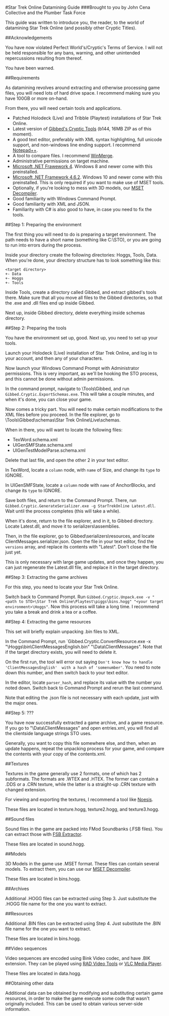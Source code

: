 #Star Trek Online Datamining Guide
###Brought to you by John Cena Collective and the Plumber Task Force

This guide was written to introduce you, the reader, to the world of datamining Star Trek Online (and possibly other Cryptic Titles).

##Acknowledgements

You have now violated Perfect World's/Cryptic's Terms of Service. I will not be held responsible for any bans, warning, and other unintended repercussions resulting from thereof.

You have been warned.

##Requirements

As datamining revolves around extracting and otherwise processing game files, you will need lots of hard drive space. I recommend making sure you have 100GB or more on-hand.

From there, you will need certain tools and applications.

* Patched Holodeck (Live) and Tribble (Playtest) installations of Star Trek Online.
* Latest version of [Gibbed's Cryptic Tools](http://svn.gib.me/builds/cryptic/) (b144, 16MB ZIP as of this moment).
* A good text editor, preferably with XML syntax highlighting, full unicode support, and non-windows line ending support. I recommend [Notepad++](https://notepad-plus-plus.org/).
* A tool to compare files. I recommend [WinMerge](http://winmerge.org/?lang=en).
* Administrative permissions on target machine.
* [Microsoft .NET Frawework 4](https://www.microsoft.com/en-us/download/details.aspx?id=17851). Windows 8 and newer come with this preinstalled.
* [Microsoft .NET Framework 4.6.2](https://www.microsoft.com/en-us/download/details.aspx?id=53345). Windows 10 and newer come with this preinstalled. This is only required if you want to make use of MSET tools.
* Optionally, if you're looking to mess with 3D models, our [MSET Decompiler](https://github.com/PlumberTaskForce/MSET-Decompiler/releases/latest).
* Good familiarity with Windows Command Prompt.
* Good familiarity with XML and JSON.
* Familiarity with C# is also good to have, in case you need to fix the tools.

##Step 1: Preparing the environment

The first thing you will need to do is preparing a target environment. The path needs to have a short name (something like C:\STO), or you are going to run into errors during the process.

Inside your directory create the following directories: Hoggs, Tools, Data. When you're done, your directory structure has to look something like this:

    <target directory>
    +- Data
    +- Hoggs
    +- Tools

Inside Tools, create a directory called Gibbed, and extract gibbed's tools there. Make sure that all you move all files to the Gibbed directories, so that the .exe and .dll files end up inside Gibbed.

Next up, inside Gibbed directory, delete everything inside schemas directory.

##Step 2: Preparing the tools

You have the environment set up, good. Next up, you need to set up your tools.

Launch your Holodeck (Live) installation of Star Trek Online, and log in to your account, and then any of your characters.

Now launch your Windows Command Prompt with Administrator permissions. This is very important, as we'll be hooking the STO process, and this cannot be done without admin permissions.

In the command prompt, navigate to <your target environment>\Tools\Gibbed, and run `Gibbed.Cryptic.ExportSchemas.exe`. This will take a couple minutes, and when it's done, you can close your game.

Now comes a tricky part. You will need to make certain modifications to the XML files before you proceed. In the file explorer, go to <your target environment>\Tools\Gibbed\schemas\Star Trek Online\Live\schemas.

When in there, you will want to locate the following files:

* TexWord.schema.xml
* UIGenSMFState.schema.xml
* UIGenTestModelParse.schema.xml

Delete that last file, and open the other 2 in your text editor.

In TexWord, locate a `column` node, with `name` of Size, and change its `type` to IGNORE.

In UIGenSMFState, locate a `column` node with `name` of AnchorBlocks, and change its `type` to IGNORE.

Save both files, and return to the Command Prompt. There, run `Gibbed.Cryptic.GenerateSerializer.exe -g StarTrekOnline Latest.dll`. Wait until the process completes (this will take a while).

When it's done, return to the file explorer, and in it, to Gibbed directory. Locate Latest.dll, and move it to serializers\assemblies.

Then, in the file explorer, go to Gibbed\serializers\resources, and locate ClientMessages.serializer.json. Open the file in your text editor, find the `versions` array, and replace its contents with "Latest". Don't close the file just yet.

This is only necessary with large game updates, and once they happen, you can just regenerate the Latest.dll file, and replace it in the target directory.

##Step 3: Extracting the game archives

For this step, you need to locate your Star Trek Online.

Switch back to Command Prompt. Run `Gibbed.Cryptic.Unpack.exe -v "<path to STO>\Star Trek Online\Playtest\piggs\bins.hogg" "<your target environment>\Hoggs"`. Now this process will take a long time. I recommend you take a break and drink a tea or a coffee.

##Step 4: Extracting the game resources

This set will briefly explain unpacking .bin files to XML.

In the Command Prompt, run `Gibbed.Cryptic.ConvertResource.exe -x "<your target environment>\Hoggs\bin\ClientMessagesEnglish.bin" "<your target environment>\Data\ClientMessages". Note that if the target directory exists, you will need to delete it.

On the first run, the tool will error out saying `Don't know how to handle 'ClientMessagesEnglish'  with a hash of 'somenumber'`. You need to note down this number, and then switch back to your text editor.

In the editor, locate `parser_hash`, and replace its value with the number you noted down. Switch back to Command Prompt and rerun the last command.

Note that editing the .json file is not necessary with each update, just with the major ones.

##Step 5: ???

You have now successfully extracted a game archive, and a game resource. If you go to "<your target environment>\Data\ClientMessages" and open entries.xml, you will find all the clientside language strings STO uses.

Generally, you want to copy this file somewhere else, and then, when an update happens, repeat the unpacking process for your game, and compare the contents with your copy of the contents.xml.

##Textures

Textures in the game generally use 2 formats, one of which has 2 subformats. The formats are .WTEX and .HTEX. The former can contain a .DDS or a .CRN texture, while the latter is a straight-up .CRN texture with changed extension.

For viewing and exporting the textures, I recommend a tool like [Noesis](http://richwhitehouse.com/index.php?content=inc_projects.php).

These files are located in texture.hogg, texture2.hogg, and texture3.hogg.

##Sound files

Sound files in the game are packed into FMod Soundbanks (.FSB files). You can extract those with [FSB Extractor](http://aezay.dk/aezay/fsbextractor/).

These files are located in sound.hogg.

##Models

3D Models in the game use .MSET format. These files can contain several models. To extract them, you can use our [MSET Decompiler](https://github.com/PlumberTaskForce/MSET-Decompiler/releases/latest).

These files are located in bins.hogg.

##Archives

Additional .HOGG files can be extracted using Step 3. Just substitute the .HOGG file name for the one you want to extract.

##Resources

Additional .BIN files can be extracted using Step 4. Just substitute the .BIN file name for the one you want to extract.

These files are located in bins.hogg.

##Video sequences

Video sequences are encoded using Bink Video codec, and have .BIK extension. They can be played using [RAD Video Tools](http://www.radgametools.com/bnkdown.htm) or [VLC Media Player](http://www.videolan.org/vlc/index.html).

These files are located in data.hogg.

##Obtaining other data

Additional data can be obtained by modifying and substituting certain game resources, in order to make the game execute some code that wasn't originally included. This can be used to obtain various server-side information.
